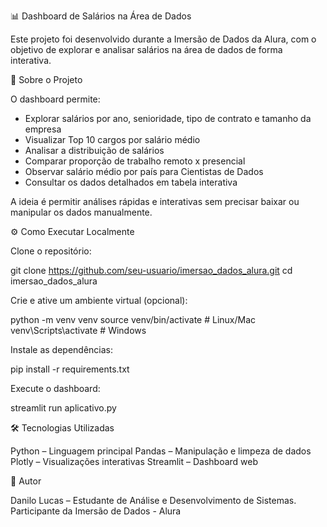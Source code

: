 📊 Dashboard de Salários na Área de Dados

Este projeto foi desenvolvido durante a Imersão de Dados da Alura, com o objetivo de explorar e analisar salários na área de dados de forma interativa.

🔎 Sobre o Projeto

O dashboard permite:
- Explorar salários por ano, senioridade, tipo de contrato e tamanho da empresa
- Visualizar Top 10 cargos por salário médio
- Analisar a distribuição de salários
- Comparar proporção de trabalho remoto x presencial
- Observar salário médio por país para Cientistas de Dados
- Consultar os dados detalhados em tabela interativa

A ideia é permitir análises rápidas e interativas sem precisar baixar ou manipular os dados manualmente.


⚙️ Como Executar Localmente

Clone o repositório:

git clone https://github.com/seu-usuario/imersao_dados_alura.git
cd imersao_dados_alura


Crie e ative um ambiente virtual (opcional):

python -m venv venv
source venv/bin/activate   # Linux/Mac
venv\Scripts\activate      # Windows


Instale as dependências:

pip install -r requirements.txt


Execute o dashboard:

streamlit run aplicativo.py


🛠 Tecnologias Utilizadas

Python – Linguagem principal
Pandas – Manipulação e limpeza de dados
Plotly – Visualizações interativas
Streamlit – Dashboard web


👤 Autor

Danilo Lucas – Estudante de Análise e Desenvolvimento de Sistemas.
Participante da Imersão de Dados - Alura

